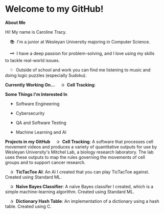 # Welcome to my GitHub!

**About Me**

Hi! My name is Caroline Tracy.

&nbsp;&nbsp;&nbsp;&nbsp;📚 &nbsp;I'm a junior at Wesleyan University majoring in Computer Science.

&nbsp;&nbsp;&nbsp;&nbsp;🗝️ &nbsp;I have a deep passion for problem-solving, and I love using my skills to tackle real-world issues.

&nbsp;&nbsp;&nbsp;&nbsp;✨ &nbsp;Outside of school and work you can find me listening to music and doing logic puzzles (especially Sudoku).  

**Currently Working On...**
&nbsp;&nbsp;&nbsp;&nbsp;✰ &nbsp;**Cell Tracking**:

**Some Things I'm Interested In**

&nbsp;&nbsp;&nbsp;&nbsp;✦ &nbsp;Software Engineering

&nbsp;&nbsp;&nbsp;&nbsp;✦ &nbsp;Cybersecurity

&nbsp;&nbsp;&nbsp;&nbsp;✦ &nbsp;QA and Software Testing

&nbsp;&nbsp;&nbsp;&nbsp;✦ &nbsp;Machine Learning and AI

**Projects in my GitHub**
&nbsp;&nbsp;&nbsp;&nbsp;✰ &nbsp;**Cell Tracking**: A software that processes cell movement videos and produces a variety of quantitative outputs for use by Wesleyan University's Mitchel Lab, a biology research laboratory. The lab uses these outputs to map the rules governing the movements of cell groups and to support cancer research.

&nbsp;&nbsp;&nbsp;&nbsp;✰ &nbsp;**TicTacToe AI**: An AI I created that you can play TicTacToe against. Created using Standard ML.

&nbsp;&nbsp;&nbsp;&nbsp;✰ &nbsp;**Naïve Bayes Classifier**: A naïve Bayes classifer I created, which is a simple machine-learning algorithm. Created using Standard ML.

&nbsp;&nbsp;&nbsp;&nbsp;✰ &nbsp;**Dictionary Hash Table**: An implementation of a dictionary using a hash table. Created using C.
